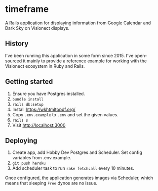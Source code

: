 # timeframe

A Rails application for displaying information from Google Calendar and Dark Sky on Visionect displays.

## History

I've been running this application in some form since 2015. I've open-sourced it mainly to provide a reference example for working with the Visionect ecosystem in Ruby and Rails.

## Getting started

1) Ensure you have Postgres installed.
1) `bundle install`
1) `rails db:setup`
1) Install https://wkhtmltopdf.org/
1) Copy `.env.example` to `.env` and set the given values.
1) `rails s`
1) Visit [http://localhost:3000](http://localhost:3000)

## Deploying

1) Create app, add Hobby Dev Postgres and Scheduler. Set config variables from .env.example.
2) `git push heroku`
3) Add scheduler task to run `rake fetch:all` every 10 minutes.

Once configured, the application generates images via Scheduler, which means that sleeping `Free` dynos are no issue.
